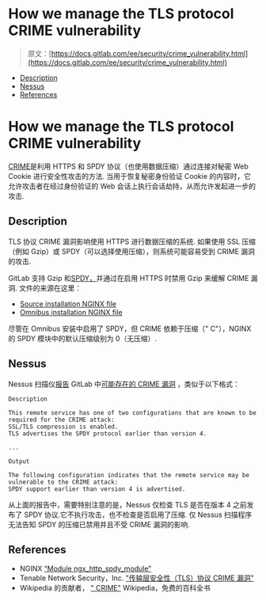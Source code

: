 # How we manage the TLS protocol CRIME vulnerability

> 原文：[https://docs.gitlab.com/ee/security/crime_vulnerability.html](https://docs.gitlab.com/ee/security/crime_vulnerability.html)

*   [Description](#description)
*   [Nessus](#nessus)
*   [References](#references)

# How we manage the TLS protocol CRIME vulnerability[](#how-we-manage-the-tls-protocol-crime-vulnerability "Permalink")

[CRIME](https://en.wikipedia.org/w/index.php?title=CRIME&oldid=692423806)是利用 HTTPS 和 SPDY 协议（也使用数据压缩）通过连接对秘密 Web Cookie 进行安全性攻击的方法. 当用于恢复秘密身份验证 Cookie 的内容时，它允许攻击者在经过身份验证的 Web 会话上执行会话劫持，从而允许发起进一步的攻击.

## Description[](#description "Permalink")

TLS 协议 CRIME 漏洞影响使用 HTTPS 进行数据压缩的系统. 如果使用 SSL 压缩（例如 Gzip）或 SPDY（可以选择使用压缩），则系统可能容易受到 CRIME 漏洞的攻击.

GitLab 支持 Gzip 和[SPDY，](http://nginx0org.icopy.site/en/docs/http/ngx_http_spdy_module.html)并通过在启用 HTTPS 时禁用 Gzip 来缓解 CRIME 漏洞. 文件的来源在这里：

*   [Source installation NGINX file](https://gitlab.com/gitlab-org/gitlab/blob/master/lib/support/nginx/gitlab-ssl)
*   [Omnibus installation NGINX file](https://gitlab.com/gitlab-org/omnibus-gitlab/blob/master/files/gitlab-cookbooks/gitlab/templates/default/nginx-gitlab-http.conf.erb)

尽管在 Omnibus 安装中启用了 SPDY，但 CRIME 依赖于压缩（" C"），NGINX 的 SPDY 模块中的默认压缩级别为 0（无压缩）.

## Nessus[](#nessus "Permalink")

Nessus 扫描仪[报告](https://www.tenable.com/plugins/index.php?view=single&id=62565) GitLab 中[可能存在的 CRIME 漏洞](https://www.tenable.com/plugins/index.php?view=single&id=62565) ，类似于以下格式：

```
Description

This remote service has one of two configurations that are known to be required for the CRIME attack:
SSL/TLS compression is enabled.
TLS advertises the SPDY protocol earlier than version 4.

...

Output

The following configuration indicates that the remote service may be vulnerable to the CRIME attack:
SPDY support earlier than version 4 is advertised. 
```

从上面的报告中，需要特别注意的是，Nessus 仅检查 TLS 是否在版本 4 之前发布了 SPDY 协议.它不执行攻击，也不检查是否启用了压缩. 仅 Nessus 扫描程序无法告知 SPDY 的压缩已禁用并且不受 CRIME 漏洞的影响.

## References[](#references "Permalink")

*   NGINX [“Module ngx_http_spdy_module”](http://nginx0org.icopy.site/en/docs/http/ngx_http_spdy_module.html)
*   Tenable Network Security，Inc. ["传输层安全性（TLS）协议 CRIME 漏洞"](https://www.tenable.com/plugins/index.php?view=single&id=62565)
*   Wikipedia 的贡献者， [" CRIME"](https://en.wikipedia.org/wiki/CRIME) Wikipedia，免费的百科全书